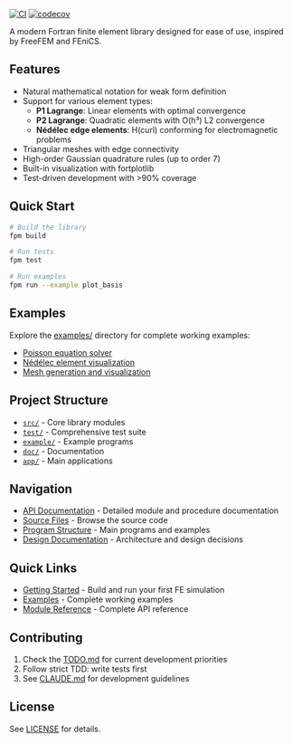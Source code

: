 [![CI](https://github.com/itpplasma/fortfem/actions/workflows/ci.yml/badge.svg)](https://github.com/itpplasma/fortfem/actions/workflows/ci.yml)
[![codecov](https://codecov.io/gh/itpplasma/fortfem/branch/main/graph/badge.svg?token=CODECOV_TOKEN)](https://codecov.io/gh/itpplasma/fortfem)

A modern Fortran finite element library designed for ease of use, inspired by FreeFEM and FEniCS.

## Features

- Natural mathematical notation for weak form definition
- Support for various element types:
  - **P1 Lagrange**: Linear elements with optimal convergence
  - **P2 Lagrange**: Quadratic elements with O(h³) L2 convergence
  - **Nédélec edge elements**: H(curl) conforming for electromagnetic problems
- Triangular meshes with edge connectivity
- High-order Gaussian quadrature rules (up to order 7)
- Built-in visualization with fortplotlib
- Test-driven development with >90% coverage

## Quick Start

```bash
# Build the library
fpm build

# Run tests
fpm test

# Run examples
fpm run --example plot_basis
```

## Examples

Explore the [examples/](https://github.com/itpplasma/fortfem/tree/main/example) directory for complete working examples:

- [Poisson equation solver](https://github.com/itpplasma/fortfem/blob/main/example/poisson_2d.f90)
- [Nédélec element visualization](https://github.com/itpplasma/fortfem/blob/main/example/plot_basis.f90)
- [Mesh generation and visualization](https://github.com/itpplasma/fortfem/blob/main/example/mesh_2d_demo.f90)

## Project Structure

- [`src/`](https://github.com/itpplasma/fortfem/tree/main/src) - Core library modules
- [`test/`](https://github.com/itpplasma/fortfem/tree/main/test) - Comprehensive test suite
- [`example/`](https://github.com/itpplasma/fortfem/tree/main/example) - Example programs
- [`doc/`](https://github.com/itpplasma/fortfem/tree/main/doc) - Documentation
- [`app/`](https://github.com/itpplasma/fortfem/tree/main/app) - Main applications

## Navigation

- [API Documentation](https://itpplasma.github.io/fortfem/modules.html) - Detailed module and procedure documentation
- [Source Files](https://itpplasma.github.io/fortfem/sourcefile/index.html) - Browse the source code
- [Program Structure](https://itpplasma.github.io/fortfem/program/index.html) - Main programs and examples
- [Design Documentation](https://itpplasma.github.io/fortfem/page/design/index.html) - Architecture and design decisions

## Quick Links

- [Getting Started](https://itpplasma.github.io/fortfem/page/quickstart.html) - Build and run your first FE simulation
- [Examples](https://itpplasma.github.io/fortfem/page/examples/index.html) - Complete working examples
- [Module Reference](https://itpplasma.github.io/fortfem/modules.html) - Complete API reference

## Contributing

1. Check the [TODO.md](https://github.com/itpplasma/fortfem/blob/main/TODO.md) for current development priorities
2. Follow strict TDD: write tests first
3. See [CLAUDE.md](https://github.com/itpplasma/fortfem/blob/main/CLAUDE.md) for development guidelines

## License

See [LICENSE](https://github.com/itpplasma/fortfem/blob/main/LICENSE) for details.